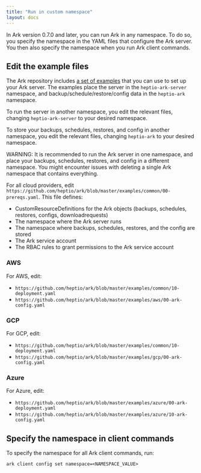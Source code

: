 ```yaml
---
title: "Run in custom namespace"
layout: docs
---
```


In Ark version 0.7.0 and later, you can run Ark in any namespace. To do so, you specify the
namespace in the YAML files that configure the Ark server. You then also specify the namespace when
you run Ark client commands.

## Edit the example files

The Ark repository includes [a set of examples][0] that you can use to set up your Ark server. The
examples place the server in the `heptio-ark-server` namespace, and backup/schedule/restore/config
data in the `heptio-ark` namespace.

To run the server in another namespace, you edit the relevant files, changing `heptio-ark-server` to
your desired namespace.

To store your backups, schedules, restores, and config in another namespace, you edit the relevant
files, changing `heptio-ark` to your desired namespace.

WARNING: It is recommended to run the Ark server in one namespace, and place your backups, schedules,
restores, and config in a different namespace. You might encounter issues with deleting a single Ark
namespace that contains everything.

For all cloud providers, edit `https://github.com/heptio/ark/blob/master/examples/common/00-prereqs.yaml`. This file defines:

* CustomResourceDefinitions for the Ark objects (backups, schedules, restores, configs, downloadrequests)
* The namespace where the Ark server runs
* The namespace where backups, schedules, restores, and the config are stored
* The Ark service account
* The RBAC rules to grant permissions to the Ark service account


### AWS

For AWS, edit:

* `https://github.com/heptio/ark/blob/master/examples/common/10-deployment.yaml`
* `https://github.com/heptio/ark/blob/master/examples/aws/00-ark-config.yaml`


### GCP

For GCP, edit:

* `https://github.com/heptio/ark/blob/master/examples/common/10-deployment.yaml`
* `https://github.com/heptio/ark/blob/master/examples/gcp/00-ark-config.yaml`


### Azure

For Azure, edit:

* `https://github.com/heptio/ark/blob/master/examples/azure/00-ark-deployment.yaml`
* `https://github.com/heptio/ark/blob/master/examples/azure/10-ark-config.yaml`


## Specify the namespace in client commands

To specify the namespace for all Ark client commands, run:

```
ark client config set namespace=<NAMESPACE_VALUE>
```



[0]: https://github.com/heptio/ark/tree/master/examples
